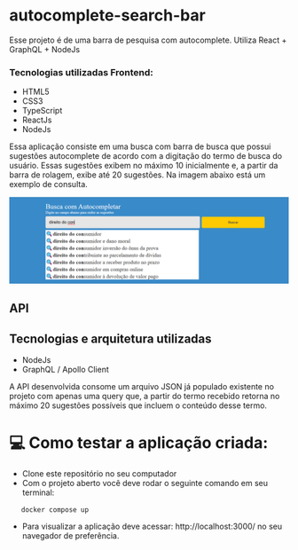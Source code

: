 # autocomplete-search-bar
Esse projeto é de uma barra de pesquisa com autocomplete. Utiliza React + GraphQL + NodeJs


### Tecnologias utilizadas Frontend:
- HTML5
- CSS3
- TypeScript
- ReactJs
- NodeJs

Essa aplicação consiste em uma busca com barra de busca que possui sugestões autocomplete de acordo com a digitação do termo de busca do usuário. Essas sugestões exibem no máximo 10 inicialmente e, a partir da barra de rolagem, exibe até 20 sugestões. Na imagem abaixo está um exemplo de consulta.

![alt text](image.png)

## API 
## Tecnologias e arquitetura utilizadas
- NodeJs
- GraphQL / Apollo Client

A API desenvolvida consome um arquivo JSON já populado existente no projeto com apenas uma query que, a partir do termo recebido retorna no máximo 20 sugestões possíveis que incluem o conteúdo desse termo. 


# 💻 Como testar a aplicação criada:

- Clone este repositório no seu computador
- Com o projeto aberto você deve rodar o seguinte comando em seu terminal:

```shell
   docker compose up
```
- Para visualizar a aplicação deve acessar: http://localhost:3000/ no seu navegador de preferência.

